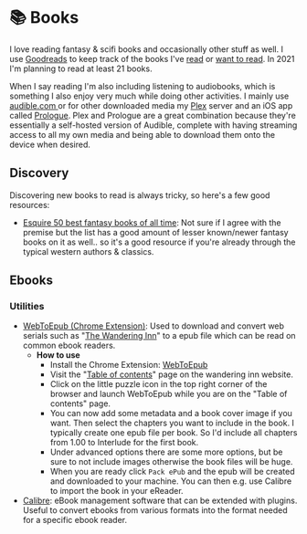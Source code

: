 # 📚 Books

I love reading fantasy & scifi books and occasionally other stuff as well. I use [Goodreads](https://www.goodreads.com/aerobless) to keep track of the books I've [read](https://www.goodreads.com/review/list/7725364?shelf=read) or [want to read](https://www.goodreads.com/review/list/7725364?shelf=to-read). In 2021 I'm planning to read at least 21 books.

When I say reading I'm also including listening to audiobooks, which is something I also enjoy very much while doing other activities. I mainly use [audible.com ](http://audible.com)or for other downloaded media my [Plex](https://www.plex.tv) server and an iOS app called [Prologue](https://apps.apple.com/us/app/prologue/id1459223267). Plex and Prologue are a great combination because they're essentially a self-hosted version of Audible, complete with having streaming access to all my own media and being able to download them onto the device when desired.

## Discovery

Discovering new books to read is always tricky, so here's a few good resources:

* [Esquire 50 best fantasy books of all time](https://www.esquire.com/entertainment/books/g39385874/best-fantasy-books/): Not sure if I agree with the premise but the list has a good amount of lesser known/newer fantasy books on it as well.. so it's a good resource if you're already through the typical western authors & classics.

## Ebooks

### Utilities

* [WebToEpub (Chrome Extension)](https://chrome.google.com/webstore/detail/webtoepub/akiljllkbielkidmammnifcnibaigelm?hl=en): Used to download and convert web serials such as "[The Wandering Inn](https://wanderinginn.com)" to a epub file which can be read on common ebook readers.
  * **How to use**
    * Install the Chrome Extension: [WebToEpub](https://chrome.google.com/webstore/detail/webtoepub/akiljllkbielkidmammnifcnibaigelm?hl=en)
    * Visit the "[Table of contents](https://wanderinginn.com/table-of-contents/)" page on the wandering inn website.
    * Click on the little puzzle icon in the top right corner of the browser and launch WebToEpub while you are on the "Table of contents" page.
    * You can now add some metadata and a book cover image if you want. Then select the chapters you want to include in the book. I typically create one epub file per book. So I'd include all chapters from 1.00 to Interlude for the first book.
    * Under advanced options there are some more options, but be sure to not include images otherwise the book files will be huge.
    * When you are ready click `Pack ePub` and the epub will be created and downloaded to your machine. You can then e.g. use Calibre to import the book in your eReader.
* [Calibre](https://calibre-ebook.com): eBook management software that can be extended with plugins. Useful to convert ebooks from various formats into the format needed for a specific ebook reader.
